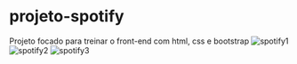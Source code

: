 # projeto-spotify
Projeto focado para treinar o front-end com html, css e bootstrap
![spotify1](https://user-images.githubusercontent.com/75986038/122298323-fdb6c600-ced2-11eb-99ca-a1563d96debd.PNG)
![spotify2](https://user-images.githubusercontent.com/75986038/122298335-03aca700-ced3-11eb-98f4-fe0cc6643b4e.PNG)
![spotify3](https://user-images.githubusercontent.com/75986038/122298339-04453d80-ced3-11eb-9b55-1da48a553319.PNG)
